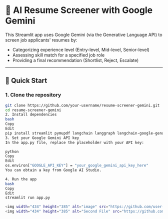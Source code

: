 # 🤖 AI Resume Screener with Google Gemini

This Streamlit app uses Google Gemini (via the Generative Language API) to screen job applicants' resumes by:

- Categorizing experience level (Entry-level, Mid-level, Senior-level)
- Assessing skill match for a specified job role
- Providing a final recommendation (Shortlist, Reject, Escalate)

---

## 🚀 Quick Start

### 1. Clone the repository

```bash
git clone https://github.com/your-username/resume-screener-gemini.git
cd resume-screener-gemini
2. Install dependencies
bash
Copy
Edit
pip install streamlit pymupdf langchain langgraph langchain-google-genai
3. Set your Google Gemini API key
In the app.py file, replace the placeholder with your API key:

python
Copy
Edit
os.environ["GOOGLE_API_KEY"] = "your_google_gemini_api_key_here"
You can obtain a key from Google AI Studio.

4. Run the app
bash
Copy
Edit
streamlit run app.py

<img width="434" height="385" alt="image" src="https://github.com/user-attachments/assets/14605e3d-2700-48fb-9c4f-3ec235060920" />
<img width="434" height="385" alt="Second File" src="https://github.com/user-attachments/assets/41032de3-a518-4546-b583-4638a820a4c7" />



